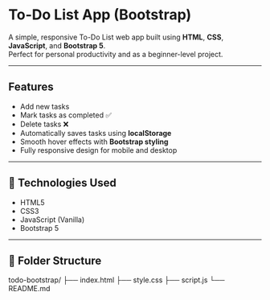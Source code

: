 #  To-Do List App (Bootstrap)

A simple, responsive To-Do List web app built using **HTML**, **CSS**, **JavaScript**, and **Bootstrap 5**.  
Perfect for personal productivity and as a beginner-level project.

---

##  Features

- Add new tasks
- Mark tasks as completed ✅
- Delete tasks ❌
- Automatically saves tasks using **localStorage**
- Smooth hover effects with **Bootstrap styling**
- Fully responsive design for mobile and desktop

---

## 🧰 Technologies Used

- HTML5
- CSS3
- JavaScript (Vanilla)
- Bootstrap 5

---

## 📁 Folder Structure
todo-bootstrap/
├── index.html
├── style.css
├── script.js
└── README.md
